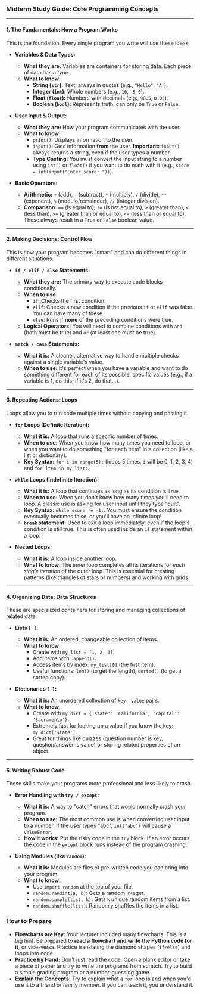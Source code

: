 
### Midterm Study Guide: Core Programming Concepts


---

#### 1. The Fundamentals: How a Program Works

This is the foundation. Every single program you write will use these ideas.

*   **Variables & Data Types:**
    *   **What they are:** Variables are containers for storing data. Each piece of data has a *type*.
    *   **What to know:**
        *   **String (`str`):** Text, always in quotes (e.g., `"Hello"`, `'A'`).
        *   **Integer (`int`):** Whole numbers (e.g., `10`, `-5`, `0`).
        *   **Float (`float`):** Numbers with decimals (e.g., `98.5`, `0.05`).
        *   **Boolean (`bool`):** Represents truth, can only be `True` or `False`.

*   **User Input & Output:**
    *   **What they are:** How your program communicates with the user.
    *   **What to know:**
        *   `print()`: Displays information to the user.
        *   `input()`: Gets information **from** the user. **Important:** `input()` always returns a string, even if the user types a number.
        *   **Type Casting:** You must convert the input string to a number using `int()` or `float()` if you want to do math with it (e.g., `score = int(input("Enter score: "))`).

*   **Basic Operators:**
    *   **Arithmetic:** `+` (add), `-` (subtract), `*` (multiply), `/` (divide), `**` (exponent), `%` (modulo/remainder), `//` (integer division).
    *   **Comparison:** `==` (is equal to), `!=` (is not equal to), `>` (greater than), `<` (less than), `>=` (greater than or equal to), `<=` (less than or equal to). These always result in a `True` or `False` boolean value.

---

#### 2. Making Decisions: Control Flow

This is how your program becomes "smart" and can do different things in different situations.

*   **`if / elif / else` Statements:**
    *   **What they are:** The primary way to execute code blocks conditionally.
    *   **When to use:**
        *   `if`: Checks the first condition.
        *   `elif`: Checks a new condition if the previous `if` or `elif` was false. You can have many of these.
        *   `else`: Runs if **none** of the preceding conditions were true.
    *   **Logical Operators:** You will need to combine conditions with `and` (both must be true) and `or` (at least one must be true).

*   **`match / case` Statements:**
    *   **What it is:** A cleaner, alternative way to handle multiple checks against a single variable's value.
    *   **When to use:** It's perfect when you have a variable and want to do something different for each of its possible, specific values (e.g., if a variable is 1, do this; if it's 2, do that...).

---

#### 3. Repeating Actions: Loops

Loops allow you to run code multiple times without copying and pasting it.

*   **`for` Loops (Definite Iteration):**
    *   **What it is:** A loop that runs a specific number of times.
    *   **When to use:** When you know how many times you need to loop, or when you want to do something "for each item" in a collection (like a list or dictionary).
    *   **Key Syntax:** `for i in range(5):` (loops 5 times, `i` will be 0, 1, 2, 3, 4) and `for item in my_list:`.

*   **`while` Loops (Indefinite Iteration):**
    *   **What it is:** A loop that continues as long as its condition is `True`.
    *   **When to use:** When you don't know how many times you'll need to loop. A classic use is asking for user input until they type "quit".
    *   **Key Syntax:** `while score != -1:`. You must ensure the condition eventually becomes false, or you'll have an infinite loop!
    *   **`break` statement:** Used to exit a loop immediately, even if the loop's condition is still true. This is often used inside an `if` statement within a loop.

*   **Nested Loops:**
    *   **What it is:** A loop inside another loop.
    *   **What to know:** The inner loop completes all its iterations for *each single iteration* of the outer loop. This is essential for creating patterns (like triangles of stars or numbers) and working with grids.

---

#### 4. Organizing Data: Data Structures

These are specialized containers for storing and managing collections of related data.

*   **Lists `[ ]`:**
    *   **What it is:** An ordered, changeable collection of items.
    *   **What to know:**
        *   Create with `my_list = [1, 2, 3]`.
        *   Add items with `.append()`.
        *   Access items by index: `my_list[0]` (the first item).
        *   Useful functions: `len()` (to get the length), `sorted()` (to get a sorted copy).

*   **Dictionaries `{ }`:**
    *   **What it is:** An unordered collection of `key: value` pairs.
    *   **What to know:**
        *   Create with `my_dict = {'state': 'California', 'capital': 'Sacramento'}`.
        *   Extremely fast for looking up a value if you know the key: `my_dict['state']`.
        *   Great for things like quizzes (question number is key, question/answer is value) or storing related properties of an object.

---

#### 5. Writing Robust Code

These skills make your programs more professional and less likely to crash.

*   **Error Handling with `try / except`:**
    *   **What it is:** A way to "catch" errors that would normally crash your program.
    *   **When to use:** The most common use is when converting user input to a number. If the user types "abc", `int("abc")` will cause a `ValueError`.
    *   **How it works:** Put the risky code in the `try` block. If an error occurs, the code in the `except` block runs instead of the program crashing.

*   **Using Modules (like `random`):**
    *   **What it is:** Modules are files of pre-written code you can bring into your program.
    *   **What to know:**
        *   Use `import random` at the top of your file.
        *   `random.randint(a, b)`: Gets a random integer.
        *   `random.sample(list, k)`: Gets `k` unique random items from a list.
        *   `random.shuffle(list)`: Randomly shuffles the items in a list.

### How to Prepare

*   **Flowcharts are Key:** Your lecturer included many flowcharts. This is a big hint. Be prepared to **read a flowchart and write the Python code for it**, or vice-versa. Practice translating the diamond shapes (`if/else`) and loops into code.
*   **Practice by Hand:** Don't just read the code. Open a blank editor or take a piece of paper and try to write the programs from scratch. Try to build a simple grading program or a number-guessing game.
*   **Explain the Concepts:** Try to explain what a `for` loop is and when you'd use it to a friend or family member. If you can teach it, you understand it.
